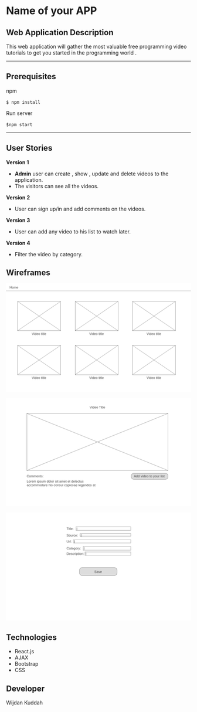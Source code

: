 # Name of your APP



## Web Application Description 
This web application will gather the most valuable free programming video tutorials to get you started in the programming world .

---
## Prerequisites

npm  
```
$ npm install
```

Run server
```
$npm start
```

---
## User Stories
**Version 1**
* **Admin** user can create , show , update and delete videos to the application.
* The visitors can see all the videos.

**Version 2**
* User can sign up/in and add comments on the videos.

**Version 3**
* User can add any video to his list to watch later.

**Version 4**
* Filter the video by category.




## Wireframes

![Home page](./wireframes/1-Homepage.png)

![Show](./wireframes/2-ShowVideo.png)

![Create / Update](./wireframes/3-AdminCrud.png)



## Technologies
* React.js
* AJAX
* Bootstrap
* CSS





## Developer
Wijdan Kuddah